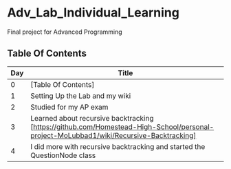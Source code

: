 # Adv_Lab_Individual_Learning
Final project for Advanced Programming

## Table Of Contents
| Day |  Title |
|-----|--------|
|  0  | [Table Of Contents]  |
|  1  |  Setting Up the Lab and my wiki  |
|  2  |  Studied for my AP exam |
|  3  |  Learned about recursive backtracking [https://github.com/Homestead-High-School/personal-project-MoLubbad1/wiki/Recursive-Backtracking] | 
|  4  |  I did more with recursive backtracking and started the QuestionNode class |
